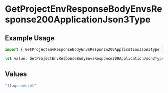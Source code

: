 # GetProjectEnvResponseBodyEnvsResponse200ApplicationJson3Type

## Example Usage

```typescript
import { GetProjectEnvResponseBodyEnvsResponse200ApplicationJson3Type } from "@simplesagar/vercel/models/getprojectenvop.js";

let value: GetProjectEnvResponseBodyEnvsResponse200ApplicationJson3Type = "flags-secret";
```

## Values

```typescript
"flags-secret"
```